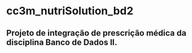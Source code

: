# cc3m_nutriSolution_bd2

## Projeto de integração de prescrição médica da disciplina Banco de Dados II.
